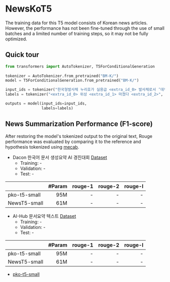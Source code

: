 # NewsKoT5
The training data for this T5 model consists of Korean news articles. However, the performance has not been fine-tuned through the use of small batches and a limited number of training steps, so it may not be fully optimized.

## Quick tour
```python
from transformers import AutoTokenizer, T5ForConditionalGeneration
  
tokenizer = AutoTokenizer.from_pretrained("BM-K/")
model = T5ForConditionalGeneration.from_pretrained("BM-K/")

input_ids = tokenizer("한국형발사체 누리호가 실용급 <extra_id_0> 발사체로서 ‘데뷔’를 성공적으로 <extra_id_1>", return_tensors="pt").input_ids
labels = tokenizer("<extra_id_0> 위성 <extra_id_1> 마쳤다 <extra_id_2>", return_tensors="pt").input_ids

outputs = model(input_ids=input_ids,
                labels=labels)
```

## News Summarization Performance (F1-score)
After restoring the model's tokenized output to the original text, Rouge performance was evaluated by comparing it to the reference and hypothesis tokenized using [mecab](https://konlpy.org/ko/v0.4.0/).

- Dacon 한국어 문서 생성요약 AI 경진대회 [Dataset](https://dacon.io/competitions/official/235673/overview/description)
    - Training: -
    - Validation: -
    - Test: -

| | #Param | rouge-1 |rouge-2|rouge-l|
|-------|--------:|--------:|--------:|--------:|
| pko-t5-small | 95M | - | - | - |
| NewsT5-small | 61M | - | - | - |

- AI-Hub 문서요약 텍스트 [Dataset](https://www.aihub.or.kr/aihubdata/data/view.do?currMenu=115&topMenu=100&aihubDataSe=realm&dataSetSn=97)
    - Training: -
    - Validation: -
    - Test: -

| | #Param | rouge-1 |rouge-2|rouge-l|
|-------|--------:|--------:|--------:|--------:|
| pko-t5-small | 95M | - | - | - |
| NewsT5-small | 61M | - | - | - |

- [pko-t5-small](https://github.com/paust-team/pko-t5)
